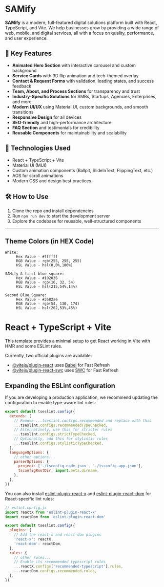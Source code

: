 # SAMify

**SAMify** is a modern, full-featured digital solutions platform built with React, TypeScript, and Vite. We help businesses grow by providing a wide range of web, mobile, and digital services, all with a focus on quality, performance, and user experience.

## 🌟 Key Features

- **Animated Hero Section** with interactive carousel and custom background
- **Service Cards** with 3D flip animation and tech-themed overlay
- **Contact & Request Forms** with validation, loading states, and success feedback
- **Team, About, and Process Sections** for transparency and trust
- **Industry-Specific Solutions** for SMBs, Startups, Agencies, Enterprises, and more
- **Modern UI/UX** using Material UI, custom backgrounds, and smooth transitions
- **Responsive Design** for all devices
- **SEO-friendly** and high-performance architecture
- **FAQ Section** and testimonials for credibility
- **Reusable Components** for maintainability and scalability

## 🚀 Technologies Used

- React + TypeScript + Vite
- Material UI (MUI)
- Custom animation components (Ballpit, SlideInText, FlippingText, etc.)
- AOS for scroll animations
- Modern CSS and design best practices

## 🛠️ How to Use

1. Clone the repo and install dependencies
2. Run `npm run dev` to start the development server
3. Explore the codebase for reusable, well-structured components

---

## Theme Colors (in HEX Code)

```
White: 
     Hex Value - #ffffff
     RGB Value - rgb(255, 255, 255)
     HSL Value - hsl(0,0%,100%)

SAMify & first blue square:
     Hex Value - #102036
     RGB Value - rgb(16, 32, 54)
     HSL Value - hsl(215,54%,14%)

Second Blue Square:
     Hex Value - #3682ae
     RGB Value - rgb(54, 130, 174)
     HSL Value - hsl(202,53%,45%)
```

# React + TypeScript + Vite

This template provides a minimal setup to get React working in Vite with HMR and some ESLint rules.

Currently, two official plugins are available:

- [@vitejs/plugin-react](https://github.com/vitejs/vite-plugin-react/blob/main/packages/plugin-react) uses [Babel](https://babeljs.io/) for Fast Refresh
- [@vitejs/plugin-react-swc](https://github.com/vitejs/vite-plugin-react/blob/main/packages/plugin-react-swc) uses [SWC](https://swc.rs/) for Fast Refresh

## Expanding the ESLint configuration

If you are developing a production application, we recommend updating the configuration to enable type-aware lint rules:

```js
export default tseslint.config({
  extends: [
    // Remove ...tseslint.configs.recommended and replace with this
    ...tseslint.configs.recommendedTypeChecked,
    // Alternatively, use this for stricter rules
    ...tseslint.configs.strictTypeChecked,
    // Optionally, add this for stylistic rules
    ...tseslint.configs.stylisticTypeChecked,
  ],
  languageOptions: {
    // other options...
    parserOptions: {
      project: ['./tsconfig.node.json', './tsconfig.app.json'],
      tsconfigRootDir: import.meta.dirname,
    },
  },
})
```

You can also install [eslint-plugin-react-x](https://github.com/Rel1cx/eslint-react/tree/main/packages/plugins/eslint-plugin-react-x) and [eslint-plugin-react-dom](https://github.com/Rel1cx/eslint-react/tree/main/packages/plugins/eslint-plugin-react-dom) for React-specific lint rules:

```js
// eslint.config.js
import reactX from 'eslint-plugin-react-x'
import reactDom from 'eslint-plugin-react-dom'

export default tseslint.config({
  plugins: {
    // Add the react-x and react-dom plugins
    'react-x': reactX,
    'react-dom': reactDom,
  },
  rules: {
    // other rules...
    // Enable its recommended typescript rules
    ...reactX.configs['recommended-typescript'].rules,
    ...reactDom.configs.recommended.rules,
  },
})
```
